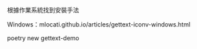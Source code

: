 根據作業系統找到安裝手法

Windows：mlocati.github.io/articles/gettext-iconv-windows.html

poetry new gettext-demo